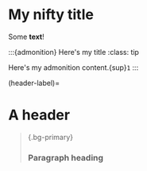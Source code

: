 # My nifty title

Some **text**!

:::{admonition} Here's my title
:class: tip

Here's my admonition content.{sup}`1`
:::

(header-label)=
# A header

> {.bg-primary}
> ### Paragraph heading